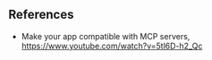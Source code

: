 ## References

 - Make your app compatible with MCP servers, https://www.youtube.com/watch?v=5tl6D-h2_Qc
 